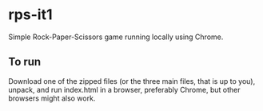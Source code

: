 # rps-it1
Simple Rock-Paper-Scissors game running locally using Chrome.
## To run
Download one of the zipped files (or the three main files, that is up to you), unpack, and run index.html in a browser, preferably Chrome, but other browsers might also work.
